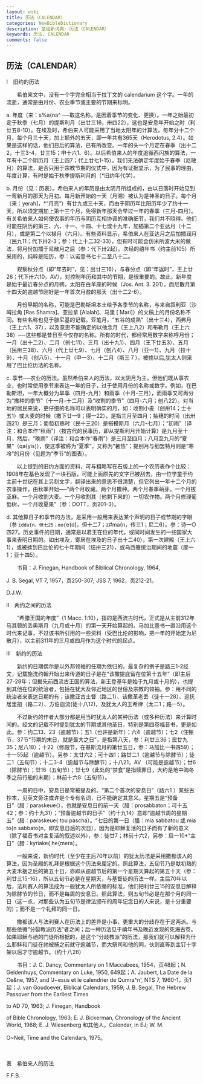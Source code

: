```yaml
---
layout: wiki
title: 历法（CALENDAR）
categories: NewBibleDictionary
description: 圣经新词典: 历法（CALENDAR）
keywords: 历法, CALENDAR
comments: false
---
```


## 历法（CALENDAR）

Ⅰ　旧约的历法

　　希伯来文中，没有一个字完全相当于拉丁文的 calendarium 这个字。一年的流逝，通常是由月份、农业季节或主要的节期来标明。

a. 年度（来：s%a{na^ ──取这名称，是因着季节的变化、更换）。一年之始最初定于秋季（七月）的提斯利月（出廿三16，卅四22），这也是安息年开始之时（利廿五8-10）。在埃及时，希伯来人可能采用了当地太阳年的计算法，每年分十二个月，每个月三十天，加上额外的五天，即一年共有365天（Herodotus, 2.4）。如果是这样的话，他们日后的算法，已有所改变。一年的头一个月定在春季（出十二2，十三3-4，廿三15；申十六1、6）。以后希伯来人的年度追循西闪族的算法，一年有十二个阴历月（王上四7；代上廿七1-15）。我们无法确定年度始于春季（尼散月）的算法，是否只用于宗教节期的仪式中，因为有证据显示，为了民事的理由，年度计算，有时是始于秋季提斯利月的（*旧约年代学）。

b. 月份（见：历表）。希伯来人的年历是由太阴月所组成的，由以日落时开始见到一弯新月的那天为月初。每月新开始的一天（月溯）被认为是神圣的日子。每个月（来：yerah]，*“月亮”）有廿九或三十天，而由于阴历年比阳历年少了约十一天，所以须定期加上第十三个月，免得新年那天会早过一年的春季（三月-四月）。有关希伯来人如何使农事的年历与阴历互相协调的准确细节，我们并不晓得。他们可能在阴历的第三、六、十一、十四、十七或十九年，加插第二个亚达月（十二月），或是第二个以禄月（六月）。有些资料显示，希伯来人在亚达月之后加插润月（民九11；代下卅2-3；参：代上十二32-33），但有时可能会仿米所波大米的做法，将月份加插于尼散月之后（参：代下卅2起）。次经的禧年书（约主前105）所采用的，纯粹是阳历，参：以诺壹书七十二至八十二。

 　　观察秋分点（即“年去时”，见：出廿三16），与春分点（即“年返时”，王上廿26；代下卅六10，AV），对控制年历和其中的节期，是很重要的。故此，新年度是始于最近春分点的月朔，太阳在白羊座的时候（Jos. Ant. 3. 201），而尼散月第十四天的逾越节刚好是一年首次月盈的那天（出十二2-6）。

 　　月份早期的名称，可能是巴勒斯坦本土给予各季节的名称，与来自叙利亚（沙呣拉角 [Ras Shamra]、亚拉拿 [Alalah\]、马里 [ Mari]）的文稿上的月份名称不同。有些名称也见于腓尼基的记载。亚笔月，“五谷的成熟”（出十三4），西弗月（王上六1、37），以及意思不能确定的以他念月（王上八2）和布勒月（王上六38）──这些都是昔日至今仅存的名称。所有的时代，都经常用数字来称呼月份；一月（出十二2）、二月（创七11）、三月（出十九1）、四月（王下廿五3）、五月（民卅三38）、六月（代上廿七9）、七月（创八4）、八月（亚一1）、九月（拉十9）、十月（创八5）、十一月（申一3）、十二月（斯三７）。被掳以后,犹太人则采用了巴比伦历法的名称。

c. 季节──农业的历法。虽然希伯来人的历法，以太阴月为主，但他们既从事农业，也时常使用季节来表达一年的日子，过于使用月份的名称或数字。例如，在巴勒斯坦，一年大概分为旱季（四月-九月）和雨季（十月-三月），而雨季又可再分为“撒种的季节”（十一月-十二月）及“收割的季节”（四月-六月；创八22）。对当地的居民来说，更仔细的名称可以表明确实的月，如：收割小麦（创卅14；士十五1）或大麦的时候（撒下廿一9；得一22），是指三月至四月；抽穗的时间（出卅四21）是三月；葡萄初熟时（民十三20）是搭模斯月（六月-七月）；“初雨”〔译注：和合本作“秋雨”〕（按古代的民事历，即从提斯利月开始计算）是九月至十月，然后，“晚雨”（译注：和合本作“春雨”）是三月至四月；八月至九月的“夏果”（qa{yis]），使这季被称为“夏季”，又称为“暑热”；提别月与细罢特月则是“寒冷”的月份（见题为“季节”的图表）。

 　　以上提到的旧约方面的资料，可与粗略写在石版上的一个农历表作个比较：1908年在基色发现了一块石版，可能上面原先的文字已被刮去，由一位学童于约主前十世纪在其上另刻文字，翻译出来的意思不很清楚，但它列出一年十二个月的农事操作，由秋季开始──“两个月收藏。两个月撒种。两个月春季萌芽。一个月拔亚麻。一个月收割大麦。一个月收割其〔他剩下来的〕一切农作物。两个月修理葡萄树，一个月收夏果”（参：DOTT，页201-3）。

d. 其他算日子和季节的方法，是采用一般用来表达某个声明的日子或节期的字眼（参 `idda{n，但七25；mo{`e{d[，但十二7；z#ma{n，传三1；尼二6）。参：诗一○四27。历史事件的日期，通常是以君王在位的年代，或同时间发生的一些国家大事来表明日期的。如出埃及，寄居在埃及的日子出十二40），第一次建殿（王上六1），或被掳到巴比伦的七十年期间（结卅三21），或乌西雅统治期间的地震（摩一1；亚十四5）。

　　书目：J. Finegan, Handbook of Biblical Chronology, 1964,

J. B. Segal, VT 7, 1957，页250-307; JSS 7, 1962，页212-21。

D.J.W.

Ⅱ　两约之间的历法

　　“希腊王国的年度”（1 Macc. 1:10），指的是西流古时代，正式是从主前312年马其顿的丢奥斯月（九月或十月）的第一天开始算起的。马加比壹书一直沿用这个时代来记事，不过该书所引用的一些资料（受巴比伦的影响，把一年的开始定为尼散月），以主前311年的三月或四月作为这个时代的起点。

Ⅲ　新约的历法

　　新约的日期偶尔是以外邦领袖的任期为依归的。最复杂的例子是路三1-2经文，记载施洗约翰开始出来传道的日子是在“该撒提庇留在位第十五年”（即主后27-28年；但据先前西流古王国的算法，新王登基年是始于九月或十月的），也提到其他在位的统治者，包括在犹大及邻近地区的世俗及宗教的领袖。参：用不同的统治者来表达日期的有；该撒亚古士督（路二1）、该撒革老丢（徒十一28）、巡抚居里扭（路二2）、方伯迦流(徒十八12)，及犹太人的王希律（太二1；路一5）。

　　不过新约的作者大部分都是用当时犹太人的某种历法（或多种历法）来计算时间的。经文的记载不时提到犹太的节期或其他圣日，特别是第四卷福音书，更是如此。参：约二13、23（逾越节）；五1（也许是新年）；六4（逾越节）；七2（住棚节，37节“节期的末日，就是最大之日”，是指第八天，参：利廿三36；民廿九35；尼八18）；十22（修殿节，在基斯流月的第廿五日，参：马加比一书四59）；十一55起（逾越节）。另参：太廿六2；可十四1；路廿二1（逾越节与除酵节）；徒二1（五旬节）；十二3-4（逾越节与除酵节）；十八21，AV （可能是逾越节）；廿6（除酵节）；廿16（五旬节）；廿七9（此处的“禁食”是指赎罪日，大约是地中海冬季之前行船的末期）；林前十六8（五旬节）。

　　一周的日中，安息日是常被提及的。“第二个首次的安息日”（路六1 ）某些古抄本，见英文旁注或许是个专有名词，已不能确定其意义。星期五是“预备日”（腊：paraskeue{），也就是安息日的前一天（腊：prosabbaton；可十五42；参：约十九31）；“预备逾越节的日子”（约十九14）意即“逾越节周的星期五”（腊：paraskeue{ tou pascha）。“七日的第一日（腊：mia sabbatou 或 mia to{n sabbato{n，即安息日后的次日），因为是耶稣复活的日子而有了新的意义（除了福音书对主复活的叙述以外），参：徒廿7；林前十六2，另参：启一10*“主日”（腊：kyriake{ he{mera）。

　　一般来说，新约时代（至少在主后70年以前）的犹太历法是采用撒都该人的算法，因为圣殿的礼拜是根据这个历法来厘定的。照此算法，五旬节乃是献初熟的大麦禾捆之后的第五十日，亦即从逾越节后的第一个星期天算起的第五十天（参：利廿三15-16），所以五旬节必是在星期天，与基督徒的历法一样。主后70年以后，法利赛人的算法成为一般犹太人所依循的标准，他们把利廿三15的安息日解释为除酵节的节日，而不是每周的安息日。照此算法，则五旬节必是在那个月的同一日（这一点，对那些认为五旬节是律法颁布的周年记念日的人来说，是十分重要的）；而不是一个礼拜的同一日。

　　撒都该人与法利赛人在历法上的差异是小事，更重大的分歧存在于这两派。与那些依循“分裂教派历法”者之间；后一种历法见于禧年书及晚近发现的死海古卷。如果耶稣与祂的门徒所根据的，是这个“分歧教派”的历法，那我们就可以解释为什么耶稣和门徒在祂被捕之前就守逾越节，而大祭司和他的同，伙则直等到主钉十字架以后才守逾越节。（约十八28）

　　书目：J. C. Dancy, Commentary on 1 Maccabees, 1954，页48起；N. Geldenhuys, Commentary on Luke, 1950, 649起；A. Jaubert, La Date de la Ce&ne, 1957, and 'J~esus et le calendrier de Qumra^n', NTS 7, 1960-1，页1起；J. van Goudoever, Biblical Calendars, 1959; J. B. Segal, The Hebrew Passover from the Earliest Times

to AD 70, 1963; J. Finegan, Handbook

of Bible Chronology, 1963; E. J. Bickerman, Chronology of the Ancient World, 1968; E. J. Wiesenberg 和其他人，Calendar, in EJ; W. M.

O~Neil, Time and the Calendars, 1975。

　

表　希伯来人的历法

F.F.B.






